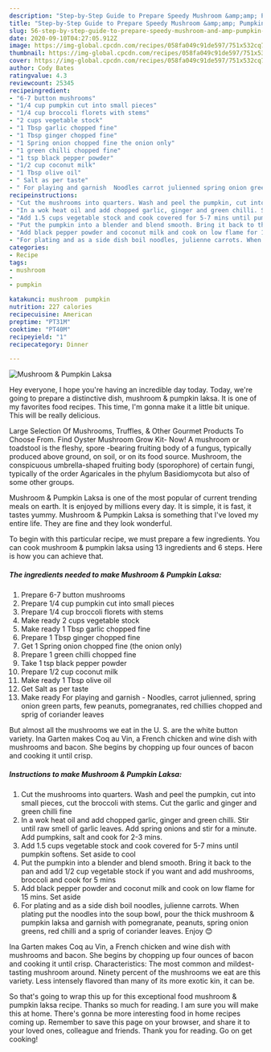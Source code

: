 ```yaml
---
description: "Step-by-Step Guide to Prepare Speedy Mushroom &amp;amp; Pumpkin Laksa"
title: "Step-by-Step Guide to Prepare Speedy Mushroom &amp;amp; Pumpkin Laksa"
slug: 56-step-by-step-guide-to-prepare-speedy-mushroom-and-amp-pumpkin-laksa
date: 2020-09-10T04:27:05.912Z
image: https://img-global.cpcdn.com/recipes/058fa049c91de597/751x532cq70/mushroom-pumpkin-laksa-recipe-main-photo.jpg
thumbnail: https://img-global.cpcdn.com/recipes/058fa049c91de597/751x532cq70/mushroom-pumpkin-laksa-recipe-main-photo.jpg
cover: https://img-global.cpcdn.com/recipes/058fa049c91de597/751x532cq70/mushroom-pumpkin-laksa-recipe-main-photo.jpg
author: Cody Bates
ratingvalue: 4.3
reviewcount: 25345
recipeingredient:
- "6-7 button mushrooms"
- "1/4 cup pumpkin cut into small pieces"
- "1/4 cup broccoli florets with stems"
- "2 cups vegetable stock"
- "1 Tbsp garlic chopped fine"
- "1 Tbsp ginger chopped fine"
- "1 Spring onion chopped fine the onion only"
- "1 green chilli chopped fine"
- "1 tsp black pepper powder"
- "1/2 cup coconut milk"
- "1 Tbsp olive oil"
- " Salt as per taste"
- " For playing and garnish  Noodles carrot julienned spring onion green parts few peanuts pomegranates red chillies chopped and sprig of coriander leaves"
recipeinstructions:
- "Cut the mushrooms into quarters. Wash and peel the pumpkin, cut into small pieces, cut the broccoli with stems. Cut the garlic and ginger and green chilli fine"
- "In a wok heat oil and add chopped garlic, ginger and green chilli. Stir until raw smell of garlic leaves. Add spring onions and stir for a minute. Add pumpkins, salt and cook for 2-3 mins."
- "Add 1.5 cups vegetable stock and cook covered for 5-7 mins until pumpkin softens. Set aside to cool"
- "Put the pumpkin into a blender and blend smooth. Bring it back to the pan and add 1/2 cup vegetable stock if you want and add mushrooms, broccoli and cook for 5 mins"
- "Add black pepper powder and coconut milk and cook on low flame for 15 mins. Set aside"
- "For plating and as a side dish boil noodles, julienne carrots. When plating put the noodles into the soup bowl, pour the thick mushroom &amp; pumpkin laksa and garnish with pomegranate, peanuts, spring onion greens, red chilli and a sprig of coriander leaves. Enjoy 😊"
categories:
- Recipe
tags:
- mushroom
- 
- pumpkin

katakunci: mushroom  pumpkin 
nutrition: 227 calories
recipecuisine: American
preptime: "PT31M"
cooktime: "PT40M"
recipeyield: "1"
recipecategory: Dinner

---
```



![Mushroom &amp; Pumpkin Laksa](https://img-global.cpcdn.com/recipes/058fa049c91de597/751x532cq70/mushroom-pumpkin-laksa-recipe-main-photo.jpg)

Hey everyone, I hope you're having an incredible day today. Today, we're going to prepare a distinctive dish, mushroom &amp; pumpkin laksa. It is one of my favorites food recipes. This time, I'm gonna make it a little bit unique. This will be really delicious.

Large Selection Of Mushrooms, Truffles, &amp; Other Gourmet Products To Choose From. Find Oyster Mushroom Grow Kit- Now! A mushroom or toadstool is the fleshy, spore -bearing fruiting body of a fungus, typically produced above ground, on soil, or on its food source. Mushroom, the conspicuous umbrella-shaped fruiting body (sporophore) of certain fungi, typically of the order Agaricales in the phylum Basidiomycota but also of some other groups.

Mushroom &amp; Pumpkin Laksa is one of the most popular of current trending meals on earth. It is enjoyed by millions every day. It is simple, it is fast, it tastes yummy. Mushroom &amp; Pumpkin Laksa is something that I've loved my entire life. They are fine and they look wonderful.


To begin with this particular recipe, we must prepare a few ingredients. You can cook mushroom &amp; pumpkin laksa using 13 ingredients and 6 steps. Here is how you can achieve that.

<!--inarticleads1-->

##### The ingredients needed to make Mushroom &amp; Pumpkin Laksa:

1. Prepare 6-7 button mushrooms
1. Prepare 1/4 cup pumpkin cut into small pieces
1. Prepare 1/4 cup broccoli florets with stems
1. Make ready 2 cups vegetable stock
1. Make ready 1 Tbsp garlic chopped fine
1. Prepare 1 Tbsp ginger chopped fine
1. Get 1 Spring onion chopped fine (the onion only)
1. Prepare 1 green chilli chopped fine
1. Take 1 tsp black pepper powder
1. Prepare 1/2 cup coconut milk
1. Make ready 1 Tbsp olive oil
1. Get  Salt as per taste
1. Make ready  For playing and garnish - Noodles, carrot julienned, spring onion green parts, few peanuts, pomegranates, red chillies chopped and sprig of coriander leaves


But almost all the mushrooms we eat in the U. S. are the white button variety. Ina Garten makes Coq au Vin, a French chicken and wine dish with mushrooms and bacon. She begins by chopping up four ounces of bacon and cooking it until crisp. 

<!--inarticleads2-->

##### Instructions to make Mushroom &amp; Pumpkin Laksa:

1. Cut the mushrooms into quarters. Wash and peel the pumpkin, cut into small pieces, cut the broccoli with stems. Cut the garlic and ginger and green chilli fine
1. In a wok heat oil and add chopped garlic, ginger and green chilli. Stir until raw smell of garlic leaves. Add spring onions and stir for a minute. Add pumpkins, salt and cook for 2-3 mins.
1. Add 1.5 cups vegetable stock and cook covered for 5-7 mins until pumpkin softens. Set aside to cool
1. Put the pumpkin into a blender and blend smooth. Bring it back to the pan and add 1/2 cup vegetable stock if you want and add mushrooms, broccoli and cook for 5 mins
1. Add black pepper powder and coconut milk and cook on low flame for 15 mins. Set aside
1. For plating and as a side dish boil noodles, julienne carrots. When plating put the noodles into the soup bowl, pour the thick mushroom &amp; pumpkin laksa and garnish with pomegranate, peanuts, spring onion greens, red chilli and a sprig of coriander leaves. Enjoy 😊


Ina Garten makes Coq au Vin, a French chicken and wine dish with mushrooms and bacon. She begins by chopping up four ounces of bacon and cooking it until crisp. Characteristics: The most common and mildest-tasting mushroom around. Ninety percent of the mushrooms we eat are this variety. Less intensely flavored than many of its more exotic kin, it can be. 

So that's going to wrap this up for this exceptional food mushroom &amp; pumpkin laksa recipe. Thanks so much for reading. I am sure you will make this at home. There's gonna be more interesting food in home recipes coming up. Remember to save this page on your browser, and share it to your loved ones, colleague and friends. Thank you for reading. Go on get cooking!
